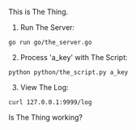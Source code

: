 This is The Thing.

1. Run The Server:
```
go run go/the_server.go
```

2. Process 'a_key' with The Script:
```
python python/the_script.py a_key
```

3. View The Log:
```
curl 127.0.0.1:9999/log
```

Is The Thing working?
